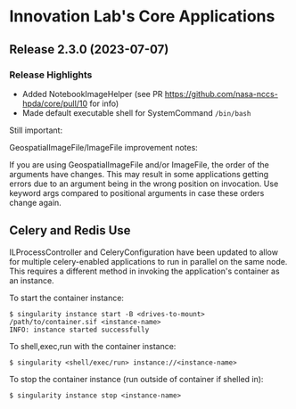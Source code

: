 # Innovation Lab's Core Applications

## Release 2.3.0 (2023-07-07)

### <b> Release Highlights </b>

- Added NotebookImageHelper (see PR https://github.com/nasa-nccs-hpda/core/pull/10 for info)
- Made default executable shell for SystemCommand `/bin/bash`


Still important:


GeospatialImageFile/ImageFile improvement notes:

If you are using GeospatialImageFile and/or ImageFile, the order of the arguments have changes. This may result in some applications getting errors due to an argument being in the wrong position on invocation. Use keyword args compared to positional arguments in case these orders change again. 

## <b>Celery and Redis Use</b>


ILProcessController and CeleryConfiguration have been updated to allow for multiple celery-enabled applications to run in parallel on the same node. This requires a different method in invoking the application's container as an instance.


To start the container instance:

```
$ singularity instance start -B <drives-to-mount> /path/to/container.sif <instance-name>
INFO: instance started successfully
```

To shell,exec,run with the container instance:

```
$ singularity <shell/exec/run> instance://<instance-name>
```

To stop the container instance (run outside of container if shelled in):

```
$ singularity instance stop <instance-name>
```

